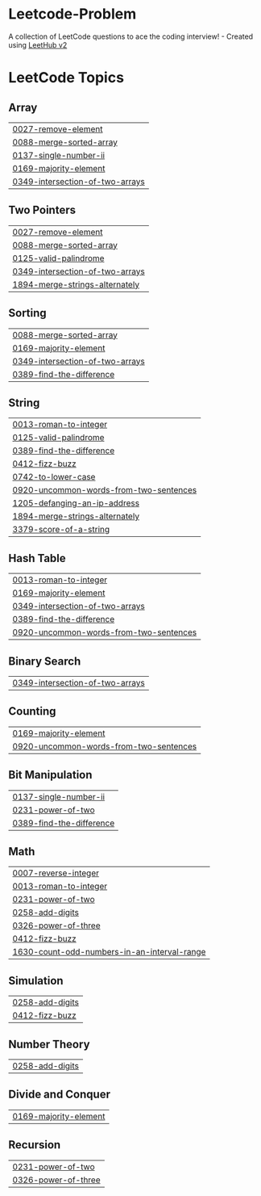# Leetcode-Problem
A collection of LeetCode questions to ace the coding interview! - Created using [LeetHub v2](https://github.com/arunbhardwaj/LeetHub-2.0)

<!---LeetCode Topics Start-->
# LeetCode Topics
## Array
|  |
| ------- |
| [0027-remove-element](https://github.com/MUHAMMEDSHAHIL07/Leetcode-Problem/tree/master/0027-remove-element) |
| [0088-merge-sorted-array](https://github.com/MUHAMMEDSHAHIL07/Leetcode-Problem/tree/master/0088-merge-sorted-array) |
| [0137-single-number-ii](https://github.com/MUHAMMEDSHAHIL07/Leetcode-Problem/tree/master/0137-single-number-ii) |
| [0169-majority-element](https://github.com/MUHAMMEDSHAHIL07/Leetcode-Problem/tree/master/0169-majority-element) |
| [0349-intersection-of-two-arrays](https://github.com/MUHAMMEDSHAHIL07/Leetcode-Problem/tree/master/0349-intersection-of-two-arrays) |
## Two Pointers
|  |
| ------- |
| [0027-remove-element](https://github.com/MUHAMMEDSHAHIL07/Leetcode-Problem/tree/master/0027-remove-element) |
| [0088-merge-sorted-array](https://github.com/MUHAMMEDSHAHIL07/Leetcode-Problem/tree/master/0088-merge-sorted-array) |
| [0125-valid-palindrome](https://github.com/MUHAMMEDSHAHIL07/Leetcode-Problem/tree/master/0125-valid-palindrome) |
| [0349-intersection-of-two-arrays](https://github.com/MUHAMMEDSHAHIL07/Leetcode-Problem/tree/master/0349-intersection-of-two-arrays) |
| [1894-merge-strings-alternately](https://github.com/MUHAMMEDSHAHIL07/Leetcode-Problem/tree/master/1894-merge-strings-alternately) |
## Sorting
|  |
| ------- |
| [0088-merge-sorted-array](https://github.com/MUHAMMEDSHAHIL07/Leetcode-Problem/tree/master/0088-merge-sorted-array) |
| [0169-majority-element](https://github.com/MUHAMMEDSHAHIL07/Leetcode-Problem/tree/master/0169-majority-element) |
| [0349-intersection-of-two-arrays](https://github.com/MUHAMMEDSHAHIL07/Leetcode-Problem/tree/master/0349-intersection-of-two-arrays) |
| [0389-find-the-difference](https://github.com/MUHAMMEDSHAHIL07/Leetcode-Problem/tree/master/0389-find-the-difference) |
## String
|  |
| ------- |
| [0013-roman-to-integer](https://github.com/MUHAMMEDSHAHIL07/Leetcode-Problem/tree/master/0013-roman-to-integer) |
| [0125-valid-palindrome](https://github.com/MUHAMMEDSHAHIL07/Leetcode-Problem/tree/master/0125-valid-palindrome) |
| [0389-find-the-difference](https://github.com/MUHAMMEDSHAHIL07/Leetcode-Problem/tree/master/0389-find-the-difference) |
| [0412-fizz-buzz](https://github.com/MUHAMMEDSHAHIL07/Leetcode-Problem/tree/master/0412-fizz-buzz) |
| [0742-to-lower-case](https://github.com/MUHAMMEDSHAHIL07/Leetcode-Problem/tree/master/0742-to-lower-case) |
| [0920-uncommon-words-from-two-sentences](https://github.com/MUHAMMEDSHAHIL07/Leetcode-Problem/tree/master/0920-uncommon-words-from-two-sentences) |
| [1205-defanging-an-ip-address](https://github.com/MUHAMMEDSHAHIL07/Leetcode-Problem/tree/master/1205-defanging-an-ip-address) |
| [1894-merge-strings-alternately](https://github.com/MUHAMMEDSHAHIL07/Leetcode-Problem/tree/master/1894-merge-strings-alternately) |
| [3379-score-of-a-string](https://github.com/MUHAMMEDSHAHIL07/Leetcode-Problem/tree/master/3379-score-of-a-string) |
## Hash Table
|  |
| ------- |
| [0013-roman-to-integer](https://github.com/MUHAMMEDSHAHIL07/Leetcode-Problem/tree/master/0013-roman-to-integer) |
| [0169-majority-element](https://github.com/MUHAMMEDSHAHIL07/Leetcode-Problem/tree/master/0169-majority-element) |
| [0349-intersection-of-two-arrays](https://github.com/MUHAMMEDSHAHIL07/Leetcode-Problem/tree/master/0349-intersection-of-two-arrays) |
| [0389-find-the-difference](https://github.com/MUHAMMEDSHAHIL07/Leetcode-Problem/tree/master/0389-find-the-difference) |
| [0920-uncommon-words-from-two-sentences](https://github.com/MUHAMMEDSHAHIL07/Leetcode-Problem/tree/master/0920-uncommon-words-from-two-sentences) |
## Binary Search
|  |
| ------- |
| [0349-intersection-of-two-arrays](https://github.com/MUHAMMEDSHAHIL07/Leetcode-Problem/tree/master/0349-intersection-of-two-arrays) |
## Counting
|  |
| ------- |
| [0169-majority-element](https://github.com/MUHAMMEDSHAHIL07/Leetcode-Problem/tree/master/0169-majority-element) |
| [0920-uncommon-words-from-two-sentences](https://github.com/MUHAMMEDSHAHIL07/Leetcode-Problem/tree/master/0920-uncommon-words-from-two-sentences) |
## Bit Manipulation
|  |
| ------- |
| [0137-single-number-ii](https://github.com/MUHAMMEDSHAHIL07/Leetcode-Problem/tree/master/0137-single-number-ii) |
| [0231-power-of-two](https://github.com/MUHAMMEDSHAHIL07/Leetcode-Problem/tree/master/0231-power-of-two) |
| [0389-find-the-difference](https://github.com/MUHAMMEDSHAHIL07/Leetcode-Problem/tree/master/0389-find-the-difference) |
## Math
|  |
| ------- |
| [0007-reverse-integer](https://github.com/MUHAMMEDSHAHIL07/Leetcode-Problem/tree/master/0007-reverse-integer) |
| [0013-roman-to-integer](https://github.com/MUHAMMEDSHAHIL07/Leetcode-Problem/tree/master/0013-roman-to-integer) |
| [0231-power-of-two](https://github.com/MUHAMMEDSHAHIL07/Leetcode-Problem/tree/master/0231-power-of-two) |
| [0258-add-digits](https://github.com/MUHAMMEDSHAHIL07/Leetcode-Problem/tree/master/0258-add-digits) |
| [0326-power-of-three](https://github.com/MUHAMMEDSHAHIL07/Leetcode-Problem/tree/master/0326-power-of-three) |
| [0412-fizz-buzz](https://github.com/MUHAMMEDSHAHIL07/Leetcode-Problem/tree/master/0412-fizz-buzz) |
| [1630-count-odd-numbers-in-an-interval-range](https://github.com/MUHAMMEDSHAHIL07/Leetcode-Problem/tree/master/1630-count-odd-numbers-in-an-interval-range) |
## Simulation
|  |
| ------- |
| [0258-add-digits](https://github.com/MUHAMMEDSHAHIL07/Leetcode-Problem/tree/master/0258-add-digits) |
| [0412-fizz-buzz](https://github.com/MUHAMMEDSHAHIL07/Leetcode-Problem/tree/master/0412-fizz-buzz) |
## Number Theory
|  |
| ------- |
| [0258-add-digits](https://github.com/MUHAMMEDSHAHIL07/Leetcode-Problem/tree/master/0258-add-digits) |
## Divide and Conquer
|  |
| ------- |
| [0169-majority-element](https://github.com/MUHAMMEDSHAHIL07/Leetcode-Problem/tree/master/0169-majority-element) |
## Recursion
|  |
| ------- |
| [0231-power-of-two](https://github.com/MUHAMMEDSHAHIL07/Leetcode-Problem/tree/master/0231-power-of-two) |
| [0326-power-of-three](https://github.com/MUHAMMEDSHAHIL07/Leetcode-Problem/tree/master/0326-power-of-three) |
<!---LeetCode Topics End-->